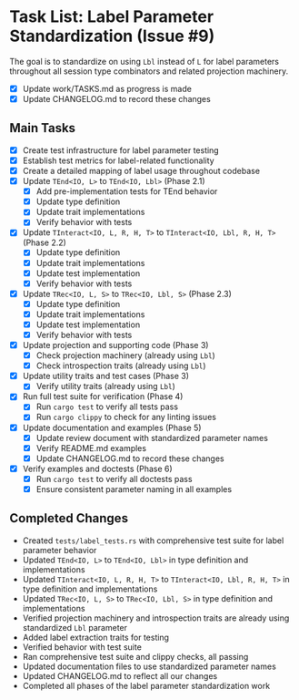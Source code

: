 # Task List: Label Parameter Standardization (Issue #9)

The goal is to standardize on using `Lbl` instead of `L` for label parameters throughout all session type combinators and related projection machinery.

- [x] Update work/TASKS.md as progress is made
- [x] Update CHANGELOG.md to record these changes

## Main Tasks

- [x] Create test infrastructure for label parameter testing
- [x] Establish test metrics for label-related functionality
- [x] Create a detailed mapping of label usage throughout codebase
- [x] Update `TEnd<IO, L>` to `TEnd<IO, Lbl>` (Phase 2.1)
  - [x] Add pre-implementation tests for TEnd behavior
  - [x] Update type definition
  - [x] Update trait implementations
  - [x] Verify behavior with tests
- [x] Update `TInteract<IO, L, R, H, T>` to `TInteract<IO, Lbl, R, H, T>` (Phase 2.2)
  - [x] Update type definition
  - [x] Update trait implementations
  - [x] Update test implementation
  - [x] Verify behavior with tests
- [x] Update `TRec<IO, L, S>` to `TRec<IO, Lbl, S>` (Phase 2.3)
  - [x] Update type definition
  - [x] Update trait implementations
  - [x] Update test implementation
  - [x] Verify behavior with tests
- [x] Update projection and supporting code (Phase 3)
  - [x] Check projection machinery (already using `Lbl`)
  - [x] Check introspection traits (already using `Lbl`)
- [x] Update utility traits and test cases (Phase 3)
  - [x] Verify utility traits (already using `Lbl`)
- [x] Run full test suite for verification (Phase 4)
  - [x] Run `cargo test` to verify all tests pass
  - [x] Run `cargo clippy` to check for any linting issues
- [x] Update documentation and examples (Phase 5)
  - [x] Update review document with standardized parameter names
  - [x] Verify README.md examples
  - [x] Update CHANGELOG.md to record these changes
- [x] Verify examples and doctests (Phase 6)
  - [x] Run `cargo test` to verify all doctests pass
  - [x] Ensure consistent parameter naming in all examples

## Completed Changes

- Created `tests/label_tests.rs` with comprehensive test suite for label parameter behavior
- Updated `TEnd<IO, L>` to `TEnd<IO, Lbl>` in type definition and implementations
- Updated `TInteract<IO, L, R, H, T>` to `TInteract<IO, Lbl, R, H, T>` in type definition and implementations
- Updated `TRec<IO, L, S>` to `TRec<IO, Lbl, S>` in type definition and implementations
- Verified projection machinery and introspection traits are already using standardized `Lbl` parameter
- Added label extraction traits for testing
- Verified behavior with test suite
- Ran comprehensive test suite and clippy checks, all passing
- Updated documentation files to use standardized parameter names
- Updated CHANGELOG.md to reflect all our changes
- Completed all phases of the label parameter standardization work

